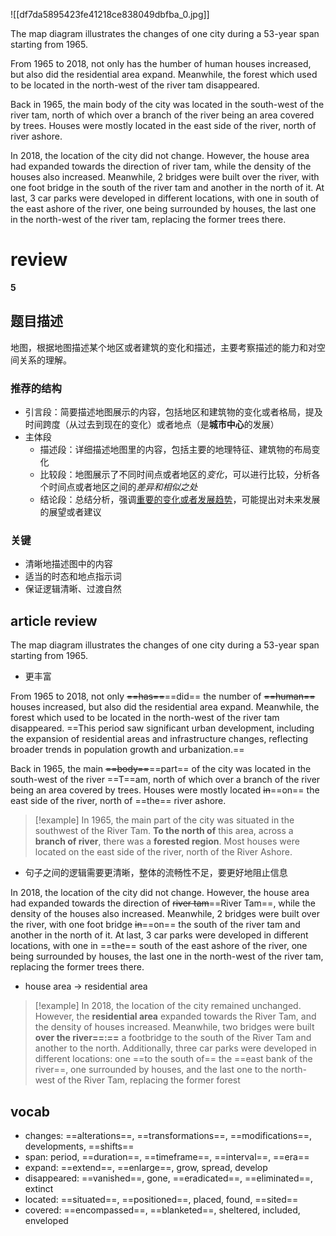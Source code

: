 ![[df7da5895423fe41218ce838049dbfba_0.jpg]]

The map diagram illustrates the changes of one city during a 53-year span starting from 1965.

From 1965 to 2018, not only has the humber of human houses increased, but also did the residential area expand. Meanwhile, the forest which used to be located in the north-west of the river tam disappeared.

Back in 1965, the main body of the city was located in the south-west of the river tam, north of which over a branch of the river being an area covered by trees. Houses were mostly located in the east side of the river, north of river ashore.

In 2018, the location of the city did not change. However, the house area had expanded towards the direction of river tam, while the density of the houses also increased. Meanwhile, 2 bridges were built over the river, with one foot bridge in the south of the river tam and another in the north of it. At last, 3 car parks were developed in different locations, with one in south of the east ashore of the river, one being surrounded by houses, the last one in the north-west of the river tam, replacing the former trees there.

# review
**5**

## 题目描述
地图，根据地图描述某个地区或者建筑的变化和描述，主要考察描述的能力和对空间关系的理解。

### 推荐的结构
- 引言段：简要描述地图展示的内容，包括地区和建筑物的变化或者格局，提及时间跨度（从过去到现在的变化）或者地点（是**城市中心**的发展）
- 主体段
	- 描述段：详细描述地图里的内容，包括主要的地理特征、建筑物的布局变化
	- 比较段：地图展示了不同时间点或者地区的*变化*，可以进行比较，分析各个时间点或者地区之间的*差异和相似之处*
	- 结论段：总结分析，强调<u>重要的变化或者发展趋势</u>，可能提出对未来发展的展望或者建议

### 关键
- 清晰地描述图中的内容
- 适当的时态和地点指示词
- 保证逻辑清晰、过渡自然

## article review
The map diagram illustrates the changes of one city during a 53-year span starting from 1965.

- 更丰富

From 1965 to 2018, not only ~~==has==~~==did== the number of ~~==human==~~ houses increased, but also did the residential area expand. Meanwhile, the forest which used to be located in the north-west of the river tam disappeared. ==This period saw significant urban development, including the expansion of residential areas and infrastructure changes, reflecting broader trends in population growth and urbanization.==


Back in 1965, the main ~~==body==~~==part== of the city was located in the south-west of the river ==T==am, north of which over a branch of the river being an area covered by trees. Houses were mostly located ~~in~~==on== the east side of the river, north of ==the== river ashore.


> [!example]
> In 1965, the main part of the city was situated in the southwest of the River Tam. **To the north of** this area, across a **branch of river**, there was a **forested region**. Most houses were located on the east side of the river, north of the River Ashore.

- 句子之间的逻辑需要更清晰，整体的流畅性不足，要更好地阻止信息

In 2018, the location of the city did not change. However, the house area had expanded towards the direction of ~~river tam~~==River Tam==, while the density of the houses also increased. Meanwhile, 2 bridges were built over the river, with one foot bridge ~~in~~==on== the south of the river tam and another in the north of it. At last, 3 car parks were developed in different locations, with one in ==the== south of the east ashore of the river, one being surrounded by houses, the last one in the north-west of the river tam, replacing the former trees there.

- house area -> residential area

> [!example] 
> In 2018, the location of the city remained unchanged. However, the **residential area** expanded towards the River Tam, and the density of houses increased. Meanwhile, two bridges were built **over the river==:==** a footbridge to the south of the River Tam and another to the north. Additionally, three car parks were developed in different locations: one ==to the south of== the ==east bank of the river==, one surrounded by houses, and the last one to the north-west of the River Tam, replacing the former forest


## vocab
- changes: ==alterations==, ==transformations==, ==modifications==, developments, ==shifts==
- span: period, ==duration==, ==timeframe==, ==interval==, ==era==
- expand: ==extend==, ==enlarge==, grow, spread, develop
- disappeared: ==vanished==, gone, ==eradicated==, ==eliminated==, extinct
- located: ==situated==, ==positioned==, placed, found, ==sited==
- covered: ==encompassed==, ==blanketed==, sheltered, included, enveloped


